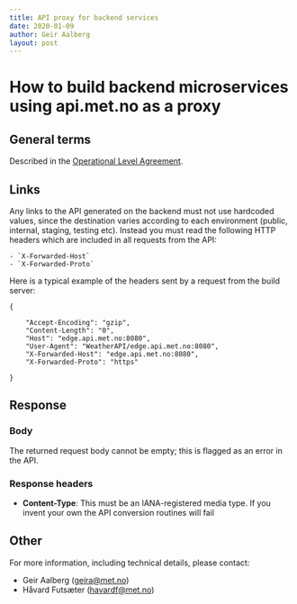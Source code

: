 ```yaml
---
title: API proxy for backend services
date: 2020-01-09
author: Geir Aalberg
layout: post
---
```


# How to build backend microservices using api.met.no as a proxy

## General terms

Described in the [Operational Level Agreement](./OLA).


## Links

Any links to the API generated on the backend must not use hardcoded values,
since the destination varies according to each environment (public, internal,
staging, testing etc). Instead you must read the following HTTP headers which
are included in all requests from the API:

    - `X-Forwarded-Host`
    - `X-Forwarded-Proto`

Here is a typical example of the headers sent by a request from the build server:

    {

        "Accept-Encoding": "gzip",
        "Content-Length": "0",
        "Host": "edge.api.met.no:8080",
        "User-Agent": "WeatherAPI/edge.api.met.no:8080",
        "X-Forwarded-Host": "edge.api.met.no:8080",
        "X-Forwarded-Proto": "https"

    }

## Response

### Body

The returned request body cannot be empty; this is flagged as an error in the API.

### Response headers

- **Content-Type**: This must be an IANA-registered media type. If you invent your own the API conversion routines will fail


## Other

For more information, including technical details, please contact:

- Geir Aalberg (geira@met.no)
- Håvard Futsæter (havardf@met.no)
